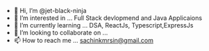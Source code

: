 - 👋 Hi, I’m @jet-black-ninja
- 👀 I’m interested in ... Full Stack devlopmend and Java Applicaions
- 🌱 I’m currently learning ... DSA, ReactJs, Typescript,ExpressJs 
- 💞️ I’m looking to collaborate on ... 
- 📫 How to reach me ... sachinkmrsin@gmail.com

<!---
jet-black-ninja/jet-black-ninja is a ✨ special ✨ repository because its `README.md` (this file) appears on your GitHub profile.
You can click the Preview link to take a look at your changes.
--->

